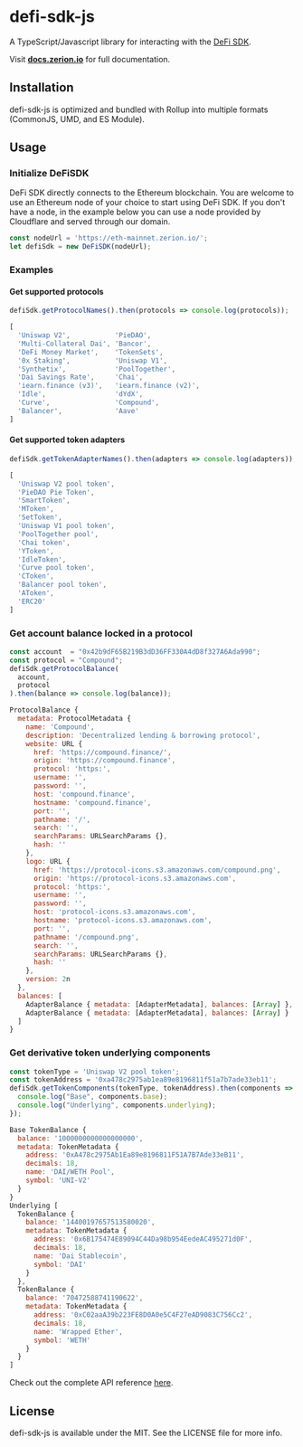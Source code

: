 # defi-sdk-js

A TypeScript/Javascript library for interacting with the [DeFi SDK](https://github.com/zeriontech/defi-sdk).

Visit **[docs.zerion.io](https://docs.zerion.io)** for full documentation.

## Installation

defi-sdk-js is optimized and bundled with Rollup into multiple formats (CommonJS, UMD, and ES Module).

## Usage

### Initialize DeFiSDK
DeFi SDK directly connects to the Ethereum blockchain. You are welcome to use an Ethereum node of your choice to start using DeFi SDK. 
If you don't have a node, in the example below you can use a node provided by Cloudflare and served through our domain. 

```javascript
const nodeUrl = 'https://eth-mainnet.zerion.io/';
let defiSdk = new DeFiSDK(nodeUrl);
```

### Examples
#### Get supported protocols
```javascript
defiSdk.getProtocolNames().then(protocols => console.log(protocols));

[
  'Uniswap V2',           'PieDAO',
  'Multi-Collateral Dai', 'Bancor',
  'DeFi Money Market',    'TokenSets',
  '0x Staking',           'Uniswap V1',
  'Synthetix',            'PoolTogether',
  'Dai Savings Rate',     'Chai',
  'iearn.finance (v3)',   'iearn.finance (v2)',
  'Idle',                 'dYdX',
  'Curve',                'Compound',
  'Balancer',             'Aave'
]
```
#### Get supported token adapters
```javascript
defiSdk.getTokenAdapterNames().then(adapters => console.log(adapters));

[
  'Uniswap V2 pool token',
  'PieDAO Pie Token',
  'SmartToken',
  'MToken',
  'SetToken',
  'Uniswap V1 pool token',
  'PoolTogether pool',
  'Chai token',
  'YToken',
  'IdleToken',
  'Curve pool token',
  'CToken',
  'Balancer pool token',
  'AToken',
  'ERC20'
]
```
### Get account balance locked in a protocol
```javascript
const account  = "0x42b9dF65B219B3dD36FF330A4dD8f327A6Ada990";
const protocol = "Compound";
defiSdk.getProtocolBalance(
  account, 
  protocol
).then(balance => console.log(balance));

ProtocolBalance {
  metadata: ProtocolMetadata {
    name: 'Compound',
    description: 'Decentralized lending & borrowing protocol',
    website: URL {
      href: 'https://compound.finance/',
      origin: 'https://compound.finance',
      protocol: 'https:',
      username: '',
      password: '',
      host: 'compound.finance',
      hostname: 'compound.finance',
      port: '',
      pathname: '/',
      search: '',
      searchParams: URLSearchParams {},
      hash: ''
    },
    logo: URL {
      href: 'https://protocol-icons.s3.amazonaws.com/compound.png',
      origin: 'https://protocol-icons.s3.amazonaws.com',
      protocol: 'https:',
      username: '',
      password: '',
      host: 'protocol-icons.s3.amazonaws.com',
      hostname: 'protocol-icons.s3.amazonaws.com',
      port: '',
      pathname: '/compound.png',
      search: '',
      searchParams: URLSearchParams {},
      hash: ''
    },
    version: 2n
  },
  balances: [
    AdapterBalance { metadata: [AdapterMetadata], balances: [Array] },
    AdapterBalance { metadata: [AdapterMetadata], balances: [Array] }
  ]
}
```
### Get derivative token underlying components
```javascript
const tokenType = 'Uniswap V2 pool token';
const tokenAddress = '0xa478c2975ab1ea89e8196811f51a7b7ade33eb11';
defiSdk.getTokenComponents(tokenType, tokenAddress).then(components => {
  console.log("Base", components.base);
  console.log("Underlying", components.underlying);
});

Base TokenBalance {
  balance: '1000000000000000000',
  metadata: TokenMetadata {
    address: '0xA478c2975Ab1Ea89e8196811F51A7B7Ade33eB11',
    decimals: 18,
    name: 'DAI/WETH Pool',
    symbol: 'UNI-V2'
  }
}
Underlying [
  TokenBalance {
    balance: '14400197657513580020',
    metadata: TokenMetadata {
      address: '0x6B175474E89094C44Da98b954EedeAC495271d0F',
      decimals: 18,
      name: 'Dai Stablecoin',
      symbol: 'DAI'
    }
  },
  TokenBalance {
    balance: '70472588741190622',
    metadata: TokenMetadata {
      address: '0xC02aaA39b223FE8D0A0e5C4F27eAD9083C756Cc2',
      decimals: 18,
      name: 'Wrapped Ether',
      symbol: 'WETH'
    }
  }
]
```

Check out the complete API reference [here](src/protocols/interfaces.ts).

## License

defi-sdk-js is available under the MIT. See the LICENSE file for more info. 
